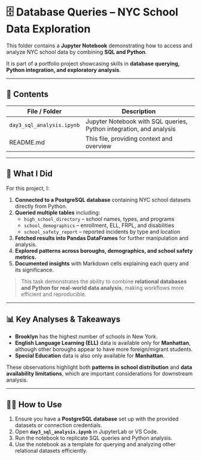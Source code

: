 # 🗄️ Database Queries – NYC School Data Exploration

This folder contains a **Jupyter Notebook** demonstrating how to access and analyze NYC school data by combining **SQL and Python**.  

It is part of a portfolio project showcasing skills in **database querying, Python integration, and exploratory analysis**.

---

## 📂 Contents

| File / Folder | Description |
|---------------|-------------|
| `day3_sql_analysis.ipynb` | Jupyter Notebook with SQL queries, Python integration, and analysis |
| README.md | This file, providing context and overview |

---

## 🧰 What I Did

For this project, I:

1. **Connected to a PostgreSQL database** containing NYC school datasets directly from Python.  
2. **Queried multiple tables** including:  
   - `high_school_directory` – school names, types, and programs  
   - `school_demographics` – enrollment, ELL, FRPL, and disabilities  
   - `school_safety_report` – reported incidents by type and location  
3. **Fetched results into Pandas DataFrames** for further manipulation and analysis.  
4. **Explored patterns across boroughs, demographics, and school safety metrics.**  
5. **Documented insights** with Markdown cells explaining each query and its significance.  

> This task demonstrates the ability to combine **relational databases and Python for real-world data analysis**, making workflows more efficient and reproducible.

---

## 📊 Key Analyses & Takeaways

- **Brooklyn** has the highest number of schools in New York.  
- **English Language Learning (ELL)** data is available only for **Manhattan**, although other boroughs appear to have more foreign/migrant students.  
- **Special Education** data is also only available for **Manhattan**.  

These observations highlight both **patterns in school distribution** and **data availability limitations**, which are important considerations for downstream analysis.

---

## 🧑‍💻 How to Use

1. Ensure you have a **PostgreSQL database** set up with the provided datasets or connection credentials.  
2. Open **`day3_sql_analysis.ipynb`** in JupyterLab or VS Code.  
3. Run the notebook to replicate SQL queries and Python analysis.  
4. Use the notebook as a template for querying and analyzing other relational datasets efficiently.